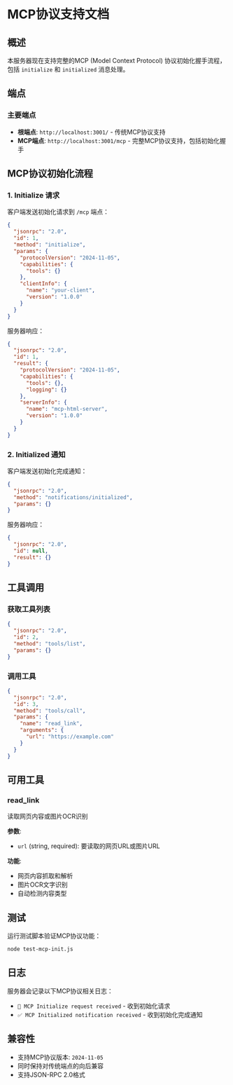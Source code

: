 # MCP协议支持文档

## 概述

本服务器现在支持完整的MCP (Model Context Protocol) 协议初始化握手流程，包括 `initialize` 和 `initialized` 消息处理。

## 端点

### 主要端点
- **根端点**: `http://localhost:3001/` - 传统MCP协议支持
- **MCP端点**: `http://localhost:3001/mcp` - 完整MCP协议支持，包括初始化握手

## MCP协议初始化流程

### 1. Initialize 请求

客户端发送初始化请求到 `/mcp` 端点：

```json
{
  "jsonrpc": "2.0",
  "id": 1,
  "method": "initialize",
  "params": {
    "protocolVersion": "2024-11-05",
    "capabilities": {
      "tools": {}
    },
    "clientInfo": {
      "name": "your-client",
      "version": "1.0.0"
    }
  }
}
```

服务器响应：

```json
{
  "jsonrpc": "2.0",
  "id": 1,
  "result": {
    "protocolVersion": "2024-11-05",
    "capabilities": {
      "tools": {},
      "logging": {}
    },
    "serverInfo": {
      "name": "mcp-html-server",
      "version": "1.0.0"
    }
  }
}
```

### 2. Initialized 通知

客户端发送初始化完成通知：

```json
{
  "jsonrpc": "2.0",
  "method": "notifications/initialized",
  "params": {}
}
```

服务器响应：

```json
{
  "jsonrpc": "2.0",
  "id": null,
  "result": {}
}
```

## 工具调用

### 获取工具列表

```json
{
  "jsonrpc": "2.0",
  "id": 2,
  "method": "tools/list",
  "params": {}
}
```

### 调用工具

```json
{
  "jsonrpc": "2.0",
  "id": 3,
  "method": "tools/call",
  "params": {
    "name": "read_link",
    "arguments": {
      "url": "https://example.com"
    }
  }
}
```

## 可用工具

### read_link

读取网页内容或图片OCR识别

**参数**:
- `url` (string, required): 要读取的网页URL或图片URL

**功能**:
- 网页内容抓取和解析
- 图片OCR文字识别
- 自动检测内容类型

## 测试

运行测试脚本验证MCP协议功能：

```bash
node test-mcp-init.js
```

## 日志

服务器会记录以下MCP协议相关日志：
- `🤝 MCP Initialize request received` - 收到初始化请求
- `✅ MCP Initialized notification received` - 收到初始化完成通知

## 兼容性

- 支持MCP协议版本: `2024-11-05`
- 同时保持对传统端点的向后兼容
- 支持JSON-RPC 2.0格式